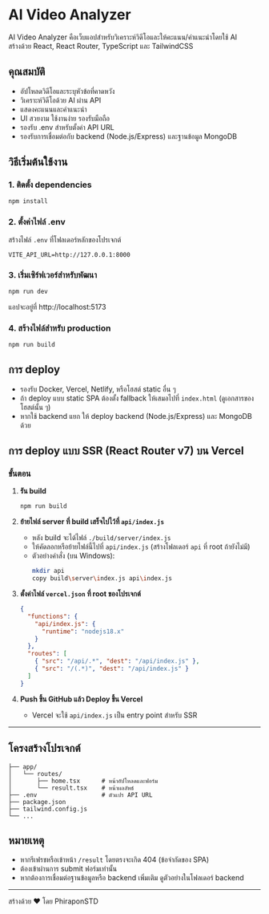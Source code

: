# AI Video Analyzer

AI Video Analyzer คือเว็บแอปสำหรับวิเคราะห์วิดีโอและให้คะแนน/คำแนะนำโดยใช้ AI  
สร้างด้วย React, React Router, TypeScript และ TailwindCSS

## คุณสมบัติ

- อัปโหลดวิดีโอและระบุหัวข้อที่คาดหวัง
- วิเคราะห์วิดีโอด้วย AI ผ่าน API
- แสดงคะแนนและคำแนะนำ
- UI สวยงาม ใช้งานง่าย รองรับมือถือ
- รองรับ .env สำหรับตั้งค่า API URL
- รองรับการเชื่อมต่อกับ backend (Node.js/Express) และฐานข้อมูล MongoDB

## วิธีเริ่มต้นใช้งาน

### 1. ติดตั้ง dependencies

```bash
npm install
```

### 2. ตั้งค่าไฟล์ .env

สร้างไฟล์ `.env` ที่โฟลเดอร์หลักของโปรเจกต์

```env
VITE_API_URL=http://127.0.0.1:8000
```

### 3. เริ่มเซิร์ฟเวอร์สำหรับพัฒนา

```bash
npm run dev
```

แอปจะอยู่ที่ http://localhost:5173

### 4. สร้างไฟล์สำหรับ production

```bash
npm run build
```

## การ deploy

- รองรับ Docker, Vercel, Netlify, หรือโฮสต์ static อื่น ๆ
- ถ้า deploy แบบ static SPA ต้องตั้ง fallback ให้เสมอไปที่ `index.html` (ดูเอกสารของโฮสต์นั้น ๆ)
- หากใช้ backend แยก ให้ deploy backend (Node.js/Express) และ MongoDB ด้วย

## การ deploy แบบ SSR (React Router v7) บน Vercel

### ขั้นตอน

1. **รัน build**
   ```bash
   npm run build
   ```

2. **ย้ายไฟล์ server ที่ build เสร็จไปไว้ที่ `api/index.js`**
   - หลัง build จะได้ไฟล์ `./build/server/index.js`
   - ให้คัดลอกหรือย้ายไฟล์นี้ไปที่ `api/index.js` (สร้างโฟลเดอร์ `api` ที่ root ถ้ายังไม่มี)
   - ตัวอย่างคำสั่ง (บน Windows):
     ```bash
     mkdir api
     copy build\server\index.js api\index.js
     ```

3. **ตั้งค่าไฟล์ `vercel.json` ที่ root ของโปรเจกต์**
   ```json
   {
     "functions": {
       "api/index.js": {
         "runtime": "nodejs18.x"
       }
     },
     "routes": [
       { "src": "/api/.*", "dest": "/api/index.js" },
       { "src": "/(.*)", "dest": "/api/index.js" }
     ]
   }
   ```

4. **Push ขึ้น GitHub แล้ว Deploy ขึ้น Vercel**
   - Vercel จะใช้ `api/index.js` เป็น entry point สำหรับ SSR

---

## โครงสร้างโปรเจกต์

```
├── app/
│   └── routes/
│       ├── home.tsx      # หน้าอัปโหลดและฟอร์ม
│       └── result.tsx    # หน้าผลลัพธ์
├── .env                  # ตัวแปร API URL
├── package.json
├── tailwind.config.js
└── ...
```

## หมายเหตุ

- หากรีเฟรชหรือเข้าหน้า `/result` โดยตรงจะเกิด 404 (ข้อจำกัดของ SPA)
- ต้องเข้าผ่านการ submit ฟอร์มเท่านั้น
- หากต้องการเชื่อมต่อฐานข้อมูลหรือ backend เพิ่มเติม ดูตัวอย่างในโฟลเดอร์ backend

---

สร้างด้วย ❤️ โดย PhiraponSTD
